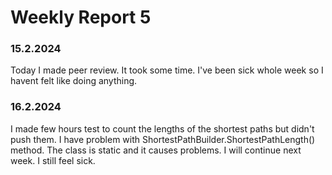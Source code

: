 # Weekly Report 5


### 15.2.2024
Today I made peer review. It took some time. I've been sick whole week so I havent felt like doing anything.

### 16.2.2024
I made few hours test to count the lengths of the shortest paths but didn't push them. I have problem with ShortestPathBuilder.ShortestPathLength() method. The class is static and it causes problems. I will continue next week. I still feel sick.

